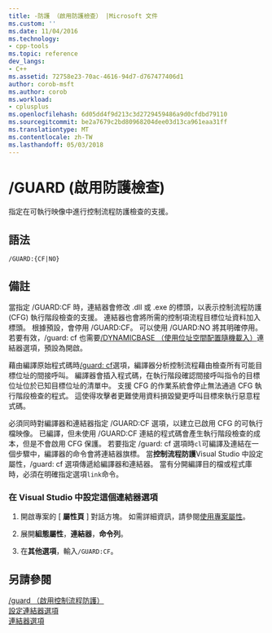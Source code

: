 ```yaml
---
title: -防護 （啟用防護檢查） |Microsoft 文件
ms.custom: ''
ms.date: 11/04/2016
ms.technology:
- cpp-tools
ms.topic: reference
dev_langs:
- C++
ms.assetid: 72758e23-70ac-4616-94d7-d767477406d1
author: corob-msft
ms.author: corob
ms.workload:
- cplusplus
ms.openlocfilehash: 6d05dd4f9d213c3d2729459486a9d0cfdbd79110
ms.sourcegitcommit: be2a7679c2bd80968204dee03d13ca961eaa31ff
ms.translationtype: MT
ms.contentlocale: zh-TW
ms.lasthandoff: 05/03/2018
---
```

# <a name="guard-enable-guard-checks"></a>/GUARD (啟用防護檢查)
指定在可執行映像中進行控制流程防護檢查的支援。  
  
## <a name="syntax"></a>語法  
  
```  
/GUARD:{CF|NO}  
```  
  
## <a name="remarks"></a>備註  
 當指定 /GUARD:CF 時，連結器會修改 .dll 或 .exe 的標頭，以表示控制流程防護 (CFG) 執行階段檢查的支援。 連結器也會將所需的控制項流程目標位址資料加入標頭。 根據預設，會停用 /GUARD:CF。 可以使用 /GUARD:NO 將其明確停用。 若要有效，/guard: cf 也需要[/DYNAMICBASE （使用位址空間配置隨機載入）](../../build/reference/dynamicbase-use-address-space-layout-randomization.md)連結器選項，預設為開啟。  
  
 藉由編譯原始程式碼時[/guard: cf](../../build/reference/guard-enable-control-flow-guard.md)選項，編譯器分析控制流程藉由檢查所有可能目標位址的間接呼叫。 編譯器會插入程式碼，在執行階段確認間接呼叫指令的目標位址位於已知目標位址的清單中。 支援 CFG 的作業系統會停止無法通過 CFG 執行階段檢查的程式。 這使得攻擊者更難使用資料損毀變更呼叫目標來執行惡意程式碼。  
  
 必須同時對編譯器和連結器指定 /GUARD:CF 選項，以建立已啟用 CFG 的可執行檔映像。 已編譯，但未使用 /GUARD:CF 連結的程式碼會產生執行階段檢查的成本，但是不會啟用 CFG 保護。 若要指定 /guard: cf 選項時`cl`可編譯及連結在一個步驟中，編譯器的命令會將連結器旗標。 當**控制流程防護**Visual Studio 中設定屬性，/guard: cf 選項傳遞給編譯器和連結器。 當有分開編譯目的檔或程式庫時，必須在明確指定選項`link`命令。  
  
### <a name="to-set-this-linker-option-in-visual-studio"></a>在 Visual Studio 中設定這個連結器選項  
  
1.  開啟專案的 [ **屬性頁** ] 對話方塊。 如需詳細資訊，請參閱[使用專案屬性](../../ide/working-with-project-properties.md)。  
  
2.  展開**組態屬性**，**連結器**，**命令列**。  
  
3.  在**其他選項**，輸入`/GUARD:CF`。  
  
## <a name="see-also"></a>另請參閱  
 [/guard （啟用控制流程防護）](../../build/reference/guard-enable-control-flow-guard.md)   
 [設定連結器選項](../../build/reference/setting-linker-options.md)   
 [連結器選項](../../build/reference/linker-options.md)